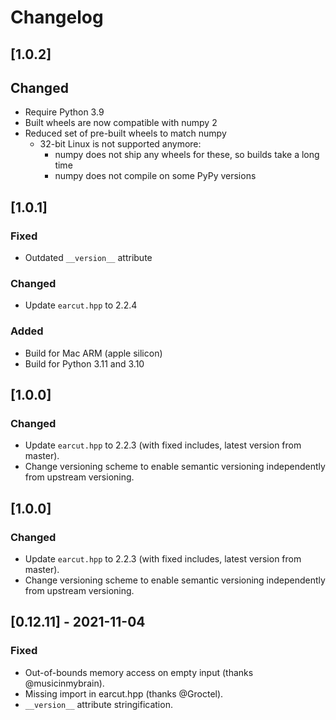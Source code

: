 # Changelog

## [1.0.2]

## Changed

- Require Python 3.9
- Built wheels are now compatible with numpy 2
- Reduced set of pre-built wheels to match numpy
  - 32-bit Linux is not supported anymore:
    - numpy does not ship any wheels for these, so builds take a long time
    - numpy does not compile on some PyPy versions

## [1.0.1]

### Fixed

- Outdated `__version__` attribute

### Changed

- Update `earcut.hpp` to 2.2.4

### Added

- Build for Mac ARM (apple silicon)
- Build for Python 3.11 and 3.10

## [1.0.0]

### Changed

- Update `earcut.hpp` to 2.2.3 (with fixed includes, latest version from master).
- Change versioning scheme to enable semantic versioning independently from upstream versioning.


## [1.0.0]

### Changed

- Update `earcut.hpp` to 2.2.3 (with fixed includes, latest version from master).
- Change versioning scheme to enable semantic versioning independently from upstream versioning.

## [0.12.11] - 2021-11-04

### Fixed

- Out-of-bounds memory access on empty input (thanks @musicinmybrain).
- Missing import in earcut.hpp (thanks @Groctel).
- `__version__` attribute stringification.
